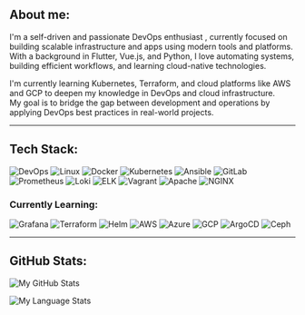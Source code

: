 ## About me:

I'm a self-driven and passionate DevOps enthusiast , currently focused on building scalable infrastructure and apps using modern tools and platforms. With a background in Flutter, Vue.js, and Python, I love automating systems, building efficient workflows, and learning cloud-native technologies.

I'm currently learning Kubernetes, Terraform, and cloud platforms like AWS and GCP to deepen my knowledge in DevOps and cloud infrastructure.  
My goal is to bridge the gap between development and operations by applying DevOps best practices in real-world projects.


---

## Tech Stack:

![DevOps](https://img.shields.io/badge/DevOps-%23595959?logo=dev.to&logoColor=white)
![Linux](https://img.shields.io/badge/Linux-%23f03c2e?logo=linux&logoColor=white)
![Docker](https://img.shields.io/badge/Docker-%230db7ed?logo=docker&logoColor=white)
![Kubernetes](https://img.shields.io/badge/Kubernetes-%23326ce5?logo=kubernetes&logoColor=white)
![Ansible](https://img.shields.io/badge/Ansible-%23000000?logo=ansible&logoColor=white)
![GitLab](https://img.shields.io/badge/GitLab-%23fc6d26?logo=gitlab&logoColor=white)
![Prometheus](https://img.shields.io/badge/Prometheus-%23e6522c?logo=prometheus&logoColor=white)
![Loki](https://img.shields.io/badge/Loki-%23000000?logo=grafana&logoColor=white)
![ELK](https://img.shields.io/badge/ELK-Stack-yellow)
![Vagrant](https://img.shields.io/badge/Vagrant-%2300b6e3?logo=vagrant&logoColor=white)
![Apache](https://img.shields.io/badge/Apache-%23d22128?logo=apache&logoColor=white)
![NGINX](https://img.shields.io/badge/NGINX-%23009639?logo=nginx&logoColor=white)

### Currently Learning:
![Grafana](https://img.shields.io/badge/-Grafana-informational?logo=grafana)
![Terraform](https://img.shields.io/badge/Terraform-%235835cc?logo=terraform&logoColor=white)
![Helm](https://img.shields.io/badge/-Helm-informational?logo=helm)
![AWS](https://img.shields.io/badge/-AWS-informational?logo=amazon-aws)
![Azure](https://img.shields.io/badge/-Azure-informational?logo=microsoft-azure)
![GCP](https://img.shields.io/badge/-GCP-informational?logo=google-cloud)
![ArgoCD](https://img.shields.io/badge/ArgoCD-%23174d9c?logo=argo&logoColor=white)
![Ceph](https://img.shields.io/badge/Ceph-%23ef3a3a?logo=ceph&logoColor=white)

---

## GitHub Stats:

![My GitHub Stats](https://github-readme-stats.vercel.app/api?username=ramtinboreili&show_icons=true&theme=radical)

![My Language Stats](https://github-readme-stats.vercel.app/api/top-langs/?username=ramtinboreili&theme=radical&hide_border=false&include_all_commits=true&count_private=false&layout=compact)
